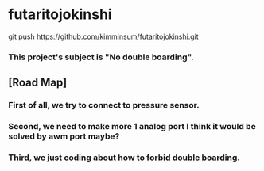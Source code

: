 # futaritojokinshi

git push https://github.com/kimminsum/futaritojokinshi.git

### This project's subject is "No double boarding".

## [Road Map]

### First of all, we try to connect to pressure sensor.

### Second, we need to make more 1 analog port I think it would be solved by awm port maybe?

### Third, we just coding about how to forbid double boarding.
